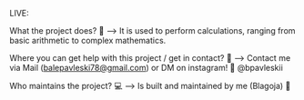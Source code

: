 LIVE: 

What the project does? 🤔 --> It is used to perform calculations, ranging from basic arithmetic to complex mathematics.

Where you can get help with this project / get in contact? 💌 --> Contact me via Mail (balepavleski78@gmail.com) or DM on instagram! 📩 @bpavleskii

Who maintains the project? 💻 --> Is built and maintained by me (Blagoja) 👋